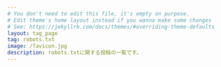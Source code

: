 ```yaml
---
# You don't need to edit this file, it's empty on purpose.
# Edit theme's home layout instead if you wanna make some changes
# See: https://jekyllrb.com/docs/themes/#overriding-theme-defaults
layout: tag_page
tag: robots.txt
image: /favicon.jpg
description: robots.txtに関する投稿の一覧です。
---
```


